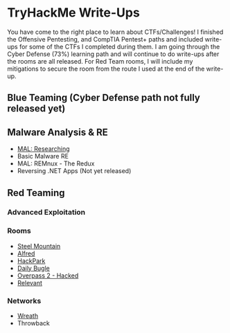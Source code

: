# TryHackMe Write-Ups
You have come to the right place to learn about CTFs/Challenges! I finished the Offensive Pentesting, and CompTIA Pentest+ paths and included write-ups for some of the CTFs I completed during them. I am going through the Cyber Defense (73%) learning path and will continue to do write-ups after the rooms are all released. For Red Team rooms, I will include my mitigations to secure the room from the route I used at the end of the write-up.

## Blue Teaming (Cyber Defense path not fully released yet)
## Malware Analysis & RE

* [MAL: Researching](./write-ups/malresearching.md)
* Basic Malware RE
* MAL: REMnux - The Redux
* Reversing .NET Apps (Not yet released)

## Red Teaming
### Advanced Exploitation

### Rooms

* [Steel Mountain](./write-ups/steelmountain.md)
* [Alfred](./write-ups/alfred.md)
* [HackPark](./write-ups/hackpark.md)
* [Daily Bugle](./write-ups/dailybugle.md)
* [Overpass 2 - Hacked](./write-ups/overpass2hacked.md)
* [Relevant](./write-ups/relevant.md)

### Networks

* [Wreath](./write-ups/wreath.md)
* Throwback
